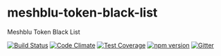 # meshblu-token-black-list
Meshblu Token Black List

[![Build Status](https://travis-ci.org/octoblu/meshblu-token-black-list.svg?branch=master)](https://travis-ci.org/octoblu/meshblu-token-black-list)
[![Code Climate](https://codeclimate.com/github/octoblu/meshblu-token-black-list/badges/gpa.svg)](https://codeclimate.com/github/octoblu/meshblu-token-black-list)
[![Test Coverage](https://codeclimate.com/github/octoblu/meshblu-token-black-list/badges/coverage.svg)](https://codeclimate.com/github/octoblu/meshblu-token-black-list)
[![npm version](https://badge.fury.io/js/meshblu-token-black-list.svg)](http://badge.fury.io/js/meshblu-token-black-list)
[![Gitter](https://badges.gitter.im/octoblu/help.svg)](https://gitter.im/octoblu/help)
